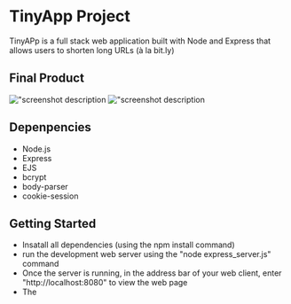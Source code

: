 # TinyApp Project

TinyAPp is a full stack web application built with Node and Express that allows users to shorten long URLs (à la bit.ly)

## Final Product
!["screenshot description](#)
!["screenshot description](#)

## Depenpencies

- Node.js
- Express
- EJS
- bcrypt
- body-parser
- cookie-session

## Getting Started
- Insatall all dependencies (using the npm install command)
- run the development web server using the "node express_server.js" command
- Once the server is running, in the address bar of your web client, enter "http://localhost:8080" to view the web page
- The 



